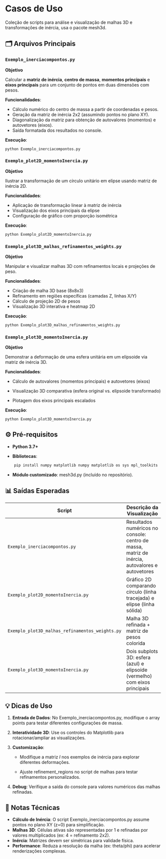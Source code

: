 # Casos de Uso

Coleção de scripts para análise e visualização de malhas 3D e transformações de inércia, usa o pacote mesh3d.

## 🗂 Arquivos Principais

### `Exemplo_inerciacompontos.py`

**Objetivo**  

Calcular a **matriz de inércia**, **centro de massa**, **momentos principais** e **eixos principais** para um conjunto de pontos em duas dimensões com pesos.

**Funcionalidades**:

- Cálculo numérico do centro de massa a partir de coordenadas e pesos.
- Geração da matriz de inércia 2x2 (assumindo pontos no plano XY).
- Diagonalização da matriz para obtenção de autovalores (momentos) e autovetores (eixos).
- Saída formatada dos resultados no console.

**Execução**:

```bash
python Exemplo_inerciacompontos.py
```

### `Exemplo_plot2D_momentoInercia.py`

**Objetivo**

Ilustrar a transformação de um círculo unitário em elipse usando matriz de inércia 2D.

**Funcionalidades**:

- Aplicação de transformação linear à matriz de inércia
- Visualização dos eixos principais da elipse
- Configuração de gráfico com proporção isométrica

**Execução**:

```bash
python Exemplo_plot2D_momentoInercia.py
```

### `Exemplo_plot3D_malhas_refinamentos_weights.py`

**Objetivo**

Manipular e visualizar malhas 3D com refinamentos locais e projeções de peso.

**Funcionalidades**:

- Criação de malha 3D base (8x8x3)
- Refinamento em regiões específicas (camadas Z, linhas X/Y)
- Cálculo de projeção 2D de pesos
- Visualização 3D interativa e heatmap 2D

**Execução**:

```bash
python Exemplo_plot3D_malhas_refinamentos_weights.py
```

### `Exemplo_plot3D_momentoInercia.py`

**Objetivo**

Demonstrar a deformação de uma esfera unitária em um elipsoide via matriz de inércia 3D.

**Funcionalidades**:

- Cálculo de autovalores (momentos principais) e autovetores (eixos)

- Visualização 3D comparativa (esfera original vs. elipsoide transformado)

- Plotagem dos eixos principais escalados

**Execução**:

```bash
python Exemplo_plot3D_momentoInercia.py
```

## ⚙️ Pré-requisitos

- **Python 3.7+**

- **Bibliotecas**:

```bash
    pip install numpy matplotlib numpy matplotlib os sys mpl_toolkits
```

- **Módulo customizado**: mesh3d.py (incluído no repositório).

## 📊 Saídas Esperadas

| Script | Descrição da Visualização |
|--------|---------------------------|
| `Exemplo_inerciacompontos.py`      | Resultados numéricos no console: centro de massa, matriz de inércia, autovalores e autovetores|
| `Exemplo_plot2D_momentoInercia.py` | Gráfico 2D comparando círculo (linha tracejada) e elipse (linha sólida) |
| `Exemplo_plot3D_malhas_refinamentos_weights.py` | Malha 3D refinada + matriz de pesos colorida |
| `Exemplo_plot3D_momentoInercia.py` | Dois subplots 3D: esfera (azul) e elipsoide (vermelho) com eixos principais |

## 💡 Dicas de Uso

1. **Entrada de Dados**: No Exemplo_inerciacompontos.py, modifique o array points para testar diferentes configurações de massa.
2. **Interatividade 3D**: Use os controles do Matplotlib para rotacionar/ampliar as visualizações.
3. **Customização**:

    - Modifique a matriz *I* nos exemplos de inércia para explorar diferentes deformações.

    - Ajuste refinement_regions no script de malhas para testar refinamentos personalizados.

4. **Debug**: Verifique a saída do console para valores numéricos das malhas refinadas.

## 📄 Notas Técnicas

- **Cálculo de Inércia**: O script Exemplo_inerciacompontos.py assume pontos no plano XY (z=0) para simplificação.
- **Malhas 3D**: Células ativas são representadas por 1 e refinadas por valores multiplicados (ex: 4 = refinamento 2x2).
- **Inércia**: Matrizes devem ser simétricas para validade física.
- **Performance**: Reduza a resolução da malha (ex: theta/phi) para acelerar renderizações complexas.